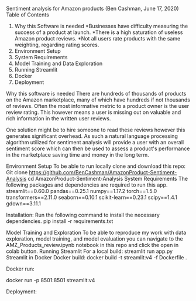﻿Sentiment analysis for Amazon products
(Ben Cashman, June 17, 2020)
Table of Contents
1. Why this Software is needed
*Businesses have difficulty measuring the success of a product at          launch.
*There is a high saturation of useless Amazon product reviews.
*Not all users rate products with the same weighting, regarding rating scores.  
2. Environment Setup
3. System Requirements 
4. Model Training and Data Exploration
5. Running Streamlit
6. Docker
7. Deployment 








Why this software is needed
There are hundreds of thousands of products on the Amazon marketplace,  many of which have hundreds if not thousands of reviews. Often the most informative metric to a product owner is the user review rating. This however means a user is missing out on valuable and rich information in the written user reviews. 


One solution might be to hire someone to read these reviews however this generates significant overhead. As such a natural language processing algorithm utilized for sentiment analysis will provide a user with an overall sentiment score which can then be used to assess a product's performance in the marketplace saving time and money in the long term.  
 
Environment Setup
To be able to run locally clone and download this repo:
Git clone https://github.com/BenCashman/AmazonProduct-Sentiment-Analysis
cd AmazonProduct-Sentiment-Analysis
System Requirements
The following packages and dependencies are required to run this app.
streamlit==0.60.0
pandas==0.25.1
numpy==1.17.2
torch==1.5.0
transformers==2.11.0
seaborn==0.10.1
scikit-learn==0.23.1
scipy==1.4.1
gdown==3.11.1


Installation:
Run the following command to install the necessary dependencies.
pip install -r requirements.txt






Model Training and Exploration
To be able to reproduce my work with data exploration, model training, and model evaluation you can navigate to the AMZ_Products_review.ipynb notebook in this repo and click the open in colab button.
Running Streamlit
For a local build:
streamlit run app.py
Streamlit in Docker
Docker build:
docker build -t streamlit:v4 -f Dockerfile .


Docker run: 


docker run -p 8501:8501 streamlit:v4


Deployment: